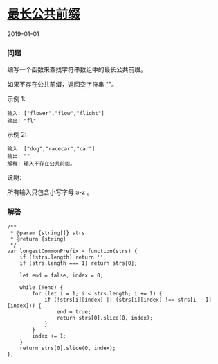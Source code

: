 # [最长公共前缀](https://leetcode-cn.com/problems/longest-common-prefix)
2019-01-01
### 问题

编写一个函数来查找字符串数组中的最长公共前缀。

如果不存在公共前缀，返回空字符串 ""。

示例 1:

```
输入: ["flower","flow","flight"]
输出: "fl"
```
示例 2:

```
输入: ["dog","racecar","car"]
输出: ""
解释: 输入不存在公共前缀。
```
说明:

所有输入只包含小写字母 a-z 。

### 解答

```
/**
 * @param {string[]} strs
 * @return {string}
 */
var longestCommonPrefix = function(strs) {
    if (!strs.length) return '';
    if (strs.length === 1) return strs[0];

    let end = false, index = 0;

    while (!end) {
        for (let i = 1; i < strs.length; i += 1) {
            if (!strs[i][index] || (strs[i][index] !== strs[i - 1][index])) {
                end = true;
                return strs[0].slice(0, index);
            }
        }
        index += 1;
    }
    return strs[0].slice(0, index);
};
```


